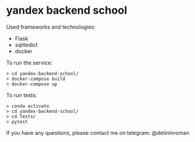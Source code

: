 # yandex backend school

Used frameworks and technologies:
* Flask
* sqlitedict
* docker

To run the service:
```
> cd yandex-backend-school/
> docker-compose build
> docker-compose up
```

To run tests:
```
> conda activate
> cd yandex-backend-school/
> cd Tests/
> pytest
```

If you have any questions, please contact me on telegram: @detininroman
